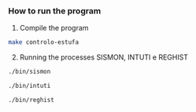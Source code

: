 ### How to run the program

1. Compile the program

```bash
make controlo-estufa
```

2. Running the processes SISMON, INTUTI e REGHIST

```bash
./bin/sismon
```

```bash
./bin/intuti
```

```bash
./bin/reghist
```